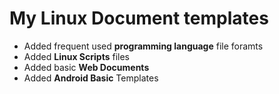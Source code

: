 # My Linux Document templates

- Added frequent used **programming language** file foramts
- Added **Linux Scripts** files
- Added basic **Web Documents**
- Added **Android Basic** Templates


